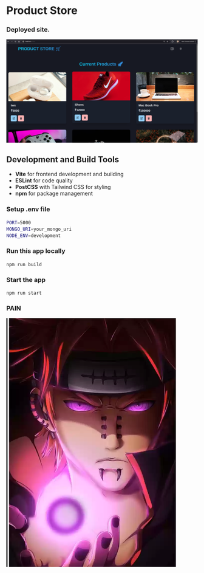 # Product Store

### Deployed site.
![alt text](image-1.png)

## Development and Build Tools

- **Vite** for frontend development and building
- **ESLint** for code quality
- **PostCSS** with Tailwind CSS for styling
- **npm** for package management

### Setup .env file

```bash
PORT=5000
MONGO_URI=your_mongo_uri
NODE_ENV=development
```

### Run this app locally

```shell
npm run build
```

### Start the app

```shell
npm run start
```

### PAIN 
![alt text](image-2.png)